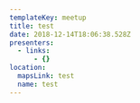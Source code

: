 ```yaml
---
templateKey: meetup
title: test
date: 2018-12-14T18:06:38.528Z
presenters:
  - links:
      - {}
location:
  mapsLink: test
  name: test
---
```


